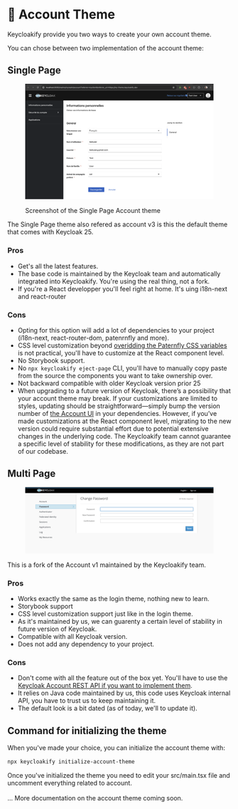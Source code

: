 # 👤 Account Theme

Keycloakify provide you two ways to create your own account theme. &#x20;

You can chose between two implementation of the account theme:

## Single Page

<figure><img src="../.gitbook/assets/image (2).png" alt=""><figcaption><p>Screenshot of the Single Page Account theme</p></figcaption></figure>

The Single Page theme also refered as account v3 is this the default theme that comes with Keycloak 25.

### Pros

* Get's all the latest features.
* The base code is maintained by the Keycloak team and automatically integrated into Keycloakify. You're using the real thing, not a fork.
* If you're a React developper you'll feel right at home. It's uing i18n-next and react-router

### Cons

* Opting for this option will add a lot of dependencies to your project (i18n-next, react-router-dom, patenrnfly and more).
* CSS level customization beyond [overidding the Paternfly CSS variables](https://www.patternfly.org/components/button/html/#css-variables) is not practical, you'll have to customize at the React component level.
* No Storybook support.
* No `npx keycloakify eject-page` CLI, you'll have to manually copy paste from the source the components you want to take ownership over.
* Not backward compatible with older Keycloak version prior 25
* When upgrading to a future version of Keycloak, there’s a possibility that your account theme may break. If your customizations are limited to styles, updating should be straightforward—simply bump the version number of [the Account UI](https://github.com/keycloakify/keycloak-account-ui) in your dependencies. However, if you’ve made customizations at the React component level, migrating to the new version could require substantial effort due to potential extensive changes in the underlying code. The Keycloakify team cannot guarantee a specific level of stability for these modifications, as they are not part of our codebase.  &#x20;

## Multi Page

<figure><img src="../.gitbook/assets/image (1) (1) (1).png" alt=""><figcaption></figcaption></figure>

This is a fork of the Account v1 maintained by the Keycloakify team.

### Pros

* Works exactly the same as the login theme, nothing new to learn.
* Storybook support
* CSS level customization support just like in the login theme.
* As it's maintained by us, we can guarenty a certain level of stability in future version of Keycloak.
* Compatible with all Keycloak version.
* Does not add any dependency to your project.

### Cons

* Don't come with all the feature out of the box yet. You'll have to use the [Keycloak Account REST API if you want to implement them](account-rest-api.md). &#x20;
* It relies on Java code maintained by us, this code uses Keycloak internal API, you have to trust us to keep maintaining it.
* The default look is a bit dated (as of today, we'll to update it). &#x20;

## Command for initializing the theme

When you've made your choice, you can initialize the account theme with:

```bash
npx keycloakify initialize-account-theme
```

Once you've initialized the theme you need to edit your src/main.tsx file and uncomment everything related to account.  \
\
... More documentation on the account theme coming soon.
